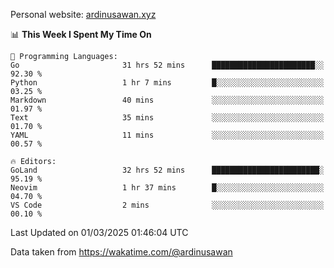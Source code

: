 Personal website: [ardinusawan.xyz](https://ardinusawan.xyz)

<!--START_SECTION:waka-->
📊 **This Week I Spent My Time On** 

```text
💬 Programming Languages: 
Go                       31 hrs 52 mins      ███████████████████████░░   92.30 % 
Python                   1 hr 7 mins         █░░░░░░░░░░░░░░░░░░░░░░░░   03.25 % 
Markdown                 40 mins             ░░░░░░░░░░░░░░░░░░░░░░░░░   01.97 % 
Text                     35 mins             ░░░░░░░░░░░░░░░░░░░░░░░░░   01.70 % 
YAML                     11 mins             ░░░░░░░░░░░░░░░░░░░░░░░░░   00.57 % 

🔥 Editors: 
GoLand                   32 hrs 52 mins      ████████████████████████░   95.19 % 
Neovim                   1 hr 37 mins        █░░░░░░░░░░░░░░░░░░░░░░░░   04.70 % 
VS Code                  2 mins              ░░░░░░░░░░░░░░░░░░░░░░░░░   00.10 % 
```


 Last Updated on 01/03/2025 01:46:04 UTC
<!--END_SECTION:waka-->
Data taken from https://wakatime.com/@ardinusawan
